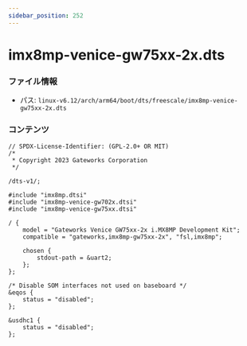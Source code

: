 ```yaml
---
sidebar_position: 252
---
```

# imx8mp-venice-gw75xx-2x.dts

### ファイル情報

- パス: `linux-v6.12/arch/arm64/boot/dts/freescale/imx8mp-venice-gw75xx-2x.dts`

### コンテンツ

```dts
// SPDX-License-Identifier: (GPL-2.0+ OR MIT)
/*
 * Copyright 2023 Gateworks Corporation
 */

/dts-v1/;

#include "imx8mp.dtsi"
#include "imx8mp-venice-gw702x.dtsi"
#include "imx8mp-venice-gw75xx.dtsi"

/ {
	model = "Gateworks Venice GW75xx-2x i.MX8MP Development Kit";
	compatible = "gateworks,imx8mp-gw75xx-2x", "fsl,imx8mp";

	chosen {
		stdout-path = &uart2;
	};
};

/* Disable SOM interfaces not used on baseboard */
&eqos {
	status = "disabled";
};

&usdhc1 {
	status = "disabled";
};

```

